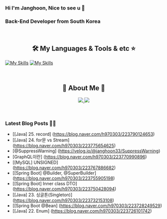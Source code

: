 
### Hi I'm Janghoon, Nice to see u 👋

### Back-End Developer from South Korea
<br>
<h2 align="center"> 🛠️ My Languages & Tools & etc ⭐</h2>

<p align="center">
  
  [![My Skills](https://skillicons.dev/icons?i=spring,java,vue,react,js,py&theme=light)](https://skillicons.dev)
  [![My Skills](https://skillicons.dev/icons?i=aws,github,git,mysql,idea,notion,gradle,postman&theme=light)](https://skillicons.dev)
</p>
<br>
<h2 align="center"> 🐶 About Me 🐻 </h2>

<p align="center">
  <a href="https://blog.naver.com/h970303">
    <img src="https://img.shields.io/badge/ My blog-03C75A?style=flat-square&logo=Naver&logoColor=white&link=https://blog.naver.com/h970303"/>
  </a>  
  <a href="https://www.notion.so/b2c5191c870646589bed49963bf68f5e">
    <img src="https://img.shields.io/badge/Notion-000000?style=flat-square&logo=Notion&logoColor=white&link=https://www.notion.so/Janghoon-s-page-ee84d4dd9b6343a6a4c585d03a914d56"/>
  </a>
</p>



<br>

### Latest Blog Posts 🧑‍💻
- [[Java] 25. record] (https://blog.naver.com/h970303/223790124653)
- [[Java] 24. for문 vs Stream] (https://blog.naver.com/h970303/223775654625)
- [@SuppressWarning] (https://velog.io/@janghoon33/SuppressWarning)
- [GraphQL이란] (https://blog.naver.com/h970303/223770990896)
- [[MySQL] UNSIGNED] (https://blog.naver.com/h970303/223767886682)
- [[Spring Boot] @Builder, @SuperBuilder] (https://blog.naver.com/h970303/223755905198)
- [[Spring Boot] Inner class DTO] (https://blog.naver.com/h970303/223750428094)
- [[Java] 23. 싱글톤(Singleton)] (https://blog.naver.com/h970303/223732153108)
- [[Spring Boot @Bean] (https://blog.naver.com/h970303/223728249529)
- [[Java] 22. Enum] (https://blog.naver.com/h970303/223726101742)
